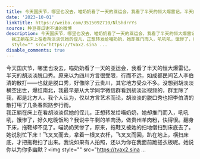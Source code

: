 ```yaml
---
title: 今天国庆节，哪里也没去，喵奶奶看了一天的亚运会，我看了半天的恒大爆雷记，半天的胡淡淡脱口秀。原来以为四川方言很受限，行而不远，如成都民间艺人李伯清的散...
date: '2023-10-01'
linkTitle: https://weibo.com/3515092710/NlShdrrYs
source: 种豆得瓜谢不谦的微博
description: 今天国庆节，哪里也没去，喵奶奶看了一天的亚运会，我看了半天的恒大爆雷记，半天的胡淡淡脱口秀。原来以为四川方言很受限，行而不远，如成都民间艺人李伯清的散打——也就是脱口秀，好像除了云贵川，其它地方受众不多。没想到胡淡淡横空出世，爆红南北，我最早是从大学同学微信群看到胡淡淡视频的，群里除了我，都是北方人。我个人认为，仅以方言艺术而论，胡淡淡的脱口秀也把李伯清的散打甩了几条春熙路步行街。<br>
  我正躺在床上在看胡淡淡侃她的侄儿，正想转发给喵奶奶，她却推门而入，吼吼吼，饿惨了，好久吃晚饭哟？我说中午剩的羊肉汤，做贵州羊肉粉，快得很。翻身下床，拖鞋却不见了。喵奶奶笑惨了，原来，拖鞋又被她的扫地僧扫到床底去了。她说别忙下床！飞叉叉而去，拿着一根叉衣杆，飞叉叉而回，趴在地上，横扫床底，才把拖鞋扫了出来。我说如果有人拍照，还以为你在我面前跪搓衣板呢。她说你以为你多幽默？<img
  style="" src="https://tvax2.sina ...
disable_comments: true
---
```

今天国庆节，哪里也没去，喵奶奶看了一天的亚运会，我看了半天的恒大爆雷记，半天的胡淡淡脱口秀。原来以为四川方言很受限，行而不远，如成都民间艺人李伯清的散打——也就是脱口秀，好像除了云贵川，其它地方受众不多。没想到胡淡淡横空出世，爆红南北，我最早是从大学同学微信群看到胡淡淡视频的，群里除了我，都是北方人。我个人认为，仅以方言艺术而论，胡淡淡的脱口秀也把李伯清的散打甩了几条春熙路步行街。<br> 我正躺在床上在看胡淡淡侃她的侄儿，正想转发给喵奶奶，她却推门而入，吼吼吼，饿惨了，好久吃晚饭哟？我说中午剩的羊肉汤，做贵州羊肉粉，快得很。翻身下床，拖鞋却不见了。喵奶奶笑惨了，原来，拖鞋又被她的扫地僧扫到床底去了。她说别忙下床！飞叉叉而去，拿着一根叉衣杆，飞叉叉而回，趴在地上，横扫床底，才把拖鞋扫了出来。我说如果有人拍照，还以为你在我面前跪搓衣板呢。她说你以为你多幽默？<img style="" src="https://tvax2.sina ...